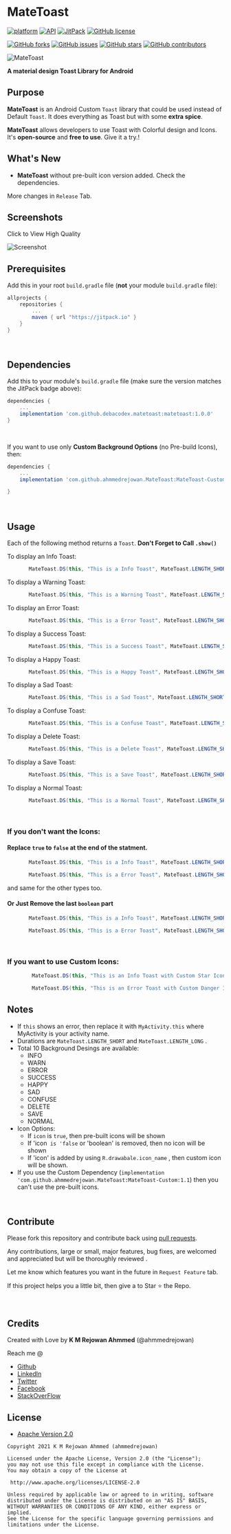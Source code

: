 # MateToast


[![platform](https://img.shields.io/badge/platform-Android-yellow.svg)](https://www.android.com)
 [![API](https://img.shields.io/badge/API-21%2B-brightgreen.svg?style=flat)](https://android-arsenal.com/api?level=21) [![JitPack](https://img.shields.io/jitpack/v/github/ahmmedrejowan/MateToast)](https://jitpack.io/#ahmmedrejowan/MateToast) [![GitHub license](https://img.shields.io/github/license/ahmmedrejowan/MateToast)](https://github.com/ahmmedrejowan/MateToast/blob/master/LICENSE)  
 
[![GitHub forks](https://img.shields.io/github/forks/ahmmedrejowan/MateToast)](https://github.com/ahmmedrejowan/MateToast/network) [![GitHub issues](https://img.shields.io/github/issues/ahmmedrejowan/MateToast)](https://github.com/ahmmedrejowan/MateToast/issues) [![GitHub stars](https://img.shields.io/github/stars/ahmmedrejowan/MateToast)](https://github.com/ahmmedrejowan/MateToast/stargazers) [![GitHub contributors](https://img.shields.io/github/contributors/ahmmedrejowan/MateToast)](https://github.com/ahmmedrejowan/MateToast/graphs/contributors)

![MateToast](https://user-images.githubusercontent.com/42619122/117730837-d9e6cd00-b20e-11eb-94fb-3bd3582d4800.png)

**A material design Toast Library for Android**

## Purpose

**MateToast** is an Android Custom `Toast` library that could be used instead of Default `Toast`. It does everything as Toast but with some **extra spice**.

**MateToast** allows developers to use Toast with Colorful design and Icons. It's **open-source** and **free to use**. 
Give it a try.!

## What's New
- **MateToast** without pre-built icon version added. Check the dependencies.

More changes in `Release` Tab. 

## Screenshots

Click to View High Quality

![Screenshot](https://user-images.githubusercontent.com/42619122/117723451-35f82400-b204-11eb-8914-d5ce84ccbbee.jpg)


## Prerequisites

Add this in your root `build.gradle` file (**not** your module `build.gradle` file):

```gradle
allprojects {
	repositories {
		...
		maven { url "https://jitpack.io" }
	}
}
```
<br/>

## Dependencies

Add this to your module's `build.gradle` file (make sure the version matches the JitPack badge above):

```gradle
dependencies {
	...
	implementation 'com.github.debacodex.matetoast:matetoast:1.0.0'
}
```
<br/>

If you want to use only **Custom Background Options** (no Pre-build Icons), then:

```gradle
dependencies {
	...
	implementation 'com.github.ahmmedrejowan.MateToast:MateToast-Custom:1.2'

}
```
<br/>

## Usage

Each of the following method returns a `Toast`. **Don't Forget to Call `.show()`**

To display an Info Toast:

``` java
       MateToast.DS(this, "This is a Info Toast", MateToast.LENGTH_SHORT, MateToast.INFO, true).show();
```
To display a Warning Toast:

``` java
       MateToast.DS(this, "This is a Warning Toast", MateToast.LENGTH_SHORT, MateToast.WARN, true).show();
```
To display an Error Toast:

``` java
       MateToast.DS(this, "This is a Error Toast", MateToast.LENGTH_SHORT, MateToast.ERROR, true).show();
```
To display a Success Toast:

``` java
       MateToast.DS(this, "This is a Success Toast", MateToast.LENGTH_SHORT, MateToast.SUCCESS, true).show();
```
To display a Happy Toast:

``` java
       MateToast.DS(this, "This is a Happy Toast", MateToast.LENGTH_SHORT, MateToast.HAPPY, true).show();
```
To display a Sad Toast:

``` java
       MateToast.DS(this, "This is a Sad Toast", MateToast.LENGTH_SHORT, MateToast.SAD, true).show();
```
To display a Confuse Toast:

``` java
       MateToast.DS(this, "This is a Confuse Toast", MateToast.LENGTH_SHORT, MateToast.CONFUSE, true).show();
```
To display a Delete Toast:

``` java
       MateToast.DS(this, "This is a Delete Toast", MateToast.LENGTH_SHORT, MateToast.DELETE, true).show();
```
To display a Save Toast:

``` java
       MateToast.DS(this, "This is a Save Toast", MateToast.LENGTH_SHORT, MateToast.SAVE, true).show();
```
To display a Normal Toast:

``` java
       MateToast.DS(this, "This is a Normal Toast", MateToast.LENGTH_SHORT, MateToast.NORMAL, true).show();
```

<br/>

### If you don't want the Icons:
#### Replace `true` to `false` at the end of the statment.

``` java
       MateToast.DS(this, "This is a Info Toast", MateToast.LENGTH_SHORT, MateToast.INFO, false).show();
```

``` java
       MateToast.DS(this, "This is a Error Toast", MateToast.LENGTH_SHORT, MateToast.ERROR, false).show();
```

and same for the other types too. 

#### Or Just Remove the last `boolean` part

``` java
       MateToast.DS(this, "This is a Info Toast", MateToast.LENGTH_SHORT, MateToast.INFO).show();
```

``` java
       MateToast.DS(this, "This is a Error Toast", MateToast.LENGTH_SHORT, MateToast.ERROR).show();
```

<br/>

### If you want to use Custom Icons:

``` java
        MateToast.DS(this, "This is an Info Toast with Custom Star Icon", MateToast.LENGTH_SHORT, MateToast.INFO, R.drawable.ic_star).show();
```

``` java
        MateToast.DS(this, "This is an Error Toast with Custom Danger Icon", MateToast.LENGTH_SHORT, MateToast.ERROR, R.drawable.danger_ic).show();
```

## Notes


* If `this` shows an error, then replace it with `MyActivity.this` where MyActivity is your activity name.
* Durations are `MateToast.LENGTH_SHORT` and `MateToast.LENGTH_LONG` .
* Total 10 Background Desings are available:
	- INFO
	- WARN
	- ERROR
	- SUCCESS
	- HAPPY
	- SAD
	- CONFUSE
	- DELETE
	- SAVE
	- NORMAL
* Icon Options:
	- If `icon` is `true`, then pre-built icons will be shown
	- If 'icon` is 'false` or 'boolean' is removed, then no icon will be shown
	- If 'icon' is added by using `R.drawabale.icon_name` , then custom icon will be shown.
* If you use the Custom Dependency (`implementation 'com.github.ahmmedrejowan.MateToast:MateToast-Custom:1.1`) then you can't use the pre-built icons.



<br/>


## Contribute

Please fork this repository and contribute back using [pull requests](https://github.com/ahmmedrejowan/MateToast/pulls).

Any contributions, large or small, major features, bug fixes, are welcomed and appreciated
but will be thoroughly reviewed .

Let me know which features you want in the future in `Request Feature` tab. 

If this project helps you a little bit, then give a to Star ⭐ the Repo. 

<br/>


## Credits

Created with Love by **K M Rejowan Ahmmed** (@ahmmedrejowan)

Reach me @
* [Github](https://github.com/ahmmedrejowan) 
* [LinkedIn](https://www.linkedin.com/in/ahmmedrejowan)
* [Twitter](https://twitter.com/ahmmedrejowan)
* [Facebook](https://facebook.com/ahmmedrejowan)
* [StackOverFlow](https://stackoverflow.com/users/9932194/k-m-rejowan-ahmmed)




## License

* [Apache Version 2.0](http://www.apache.org/licenses/LICENSE-2.0.html)

```
Copyright 2021 K M Rejowan Ahmmed (ahmmedrejowan)

Licensed under the Apache License, Version 2.0 (the "License");
you may not use this file except in compliance with the License.
You may obtain a copy of the License at

 http://www.apache.org/licenses/LICENSE-2.0

Unless required by applicable law or agreed to in writing, software
distributed under the License is distributed on an "AS IS" BASIS,
WITHOUT WARRANTIES OR CONDITIONS OF ANY KIND, either express or implied.
See the License for the specific language governing permissions and
limitations under the License.

```




